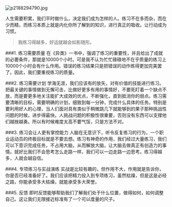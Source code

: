 ![p2188294790.jpg](http://upload-images.jianshu.io/upload_images/22450-159536e94339afb3.jpg)

人生需要积累，我们平时做什么，决定我们成为怎样的人。练习不在多而杂，而在少而精，而练习本质上就是内化你所了解到的知识，进行真正的吸收。让行动成为习惯。

> 我练习得越多，好运就越会如影随形。





###1. 练习需要质量
在《异类》一书中，强调了练习的重要性，并且给出了成就的必要条件，那就是10000个小时。可是我不认为忙忙碌碌地不在乎质量的练习上10000个小时会有什么作用。错误的练习结果只是把错误的动作练得更加完美罢了。因此，我们要重视练习的质量。

###2. 练习需要计划
学海无涯，我们应该有的放矢，对有价值的技能进行练习。把最关键的事情做到无懈可击，比做好更多有用的事情好，不要死盯着一个缺点不放，而是要更多地关注能扩大成效的优点，不断强化，直到抵消你的弱点。练习需要清晰的目标，需要明确的计划，细致到每一分钟，完成什么具体的任务。特别是要利用好人的心理，当人们面对具有类似于稍微跳几下就能够到的果子那种挑战性问题的时候，进步得最快。人挑战问题的积极性很重要，否则没有东西可以支撑他们越挫越勇。所以有时候难度太高不要气馁，只是方法不对。

###3. 练习会让人更有掌控能力
人脑在无意识下，听令反复练习的行为，一个职业运动员的终极目标就是不要去想。练习有神奇的作用，我们经过大量练习，我们可以下意识完成任务，不占用大脑，从而解放大脑，让大脑去做真正有创造力的事情。就好比我们不会思考怎么走路一样，我们可以一边走路一边思考。练习得越多，人就会越自信。

###4. 专项练习与实战演练
实战是比较有趣的，但作用不大，作用就是告诉你，你是否已经准备好了。我们应该把精力投入到专项练习，虽然枯燥，但是这是必经之路，你能承受多大枯燥，就能承受多大荣誉。

###5. 反馈
即时反馈能够帮助我们了解我们处于什么位置，做得如何，如何调整自己。这让我们无限接近标准有了一个可以度量的尺子。





